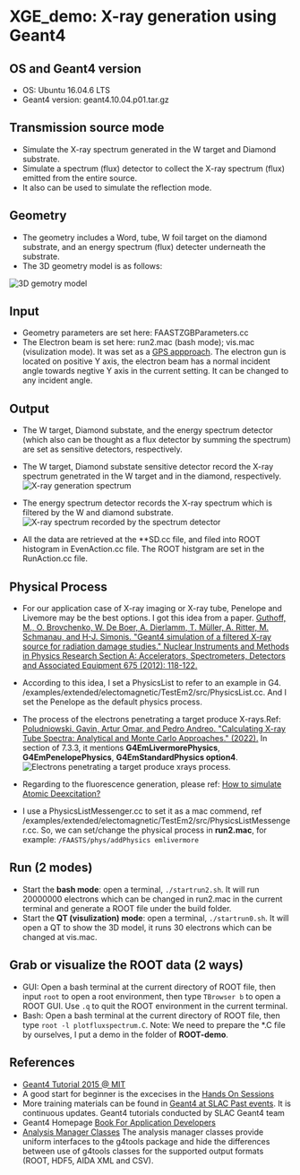 # XGE_demo: X-ray generation using Geant4
## OS and Geant4 version
- OS: Ubuntu 16.04.6 LTS              
- Geant4 version: geant4.10.04.p01.tar.gz
## Transmission source mode
- Simulate the X-ray spectrum generated in the W target and Diamond substrate.
- Simulate a spectrum (flux) detector to collect the X-ray spectrum (flux) emitted from the entire source.
- It also can be used to simulate the reflection mode.

## Geometry
- The geometry includes a Word, tube, W foil target on the diamond substrate, and an energy spectrum (flux) detecter underneath the substrate.
- The 3D geometry model is as follows:

![3D gemotry model](https://user-images.githubusercontent.com/32512895/190873983-db63d48c-65ae-40c2-9778-04a7eac2a030.png)

## Input
- Geometry parameters are set here: FAASTZGBParameters.cc
- The Electron beam is set here: run2.mac (bash mode); vis.mac (visulization mode). It was set as a [GPS appproach](http://hurel.hanyang.ac.kr/Geant4/Geant4_GPS/reat.space.qinetiq.com/gps/examples/examples.html). The electron gun is located on positive Y axis, the electron beam has a normal incident angle towards negtive Y axis in the current setting. It can be changed to any incident angle.

## Output
- The W target, Diamond substate, and the energy spectrum detector (which also can be thought as a flux detector by summing the spectrum) are set as sensitive detectors, respectively.
- The W target, Diamond substate sensitive detector record the X-ray spectrum genetrated in the W target and in the diamond, respectively. 
![X-ray generation spectrum](https://user-images.githubusercontent.com/32512895/191102672-37d3ca08-9fa4-44fb-aca8-a3984efe1eb9.png)


- The energy spectrum detector records the X-ray spectrum which is filtered by the W and diamond substrate.
![X-ray spectrum  recorded by the spectrum detector](https://user-images.githubusercontent.com/32512895/191104805-ab52a702-3fea-4919-843a-f55d607f839e.png)





- All the data are retrieved at the **SD.cc file, and filed into ROOT histogram in EvenAction.cc file. The ROOT histgram are set in the RunAction.cc file.

## Physical Process
- For our application case of X-ray imaging or X-ray tube, Penelope and Livemore may be the best options. I got this idea from a paper. [Guthoff, M., O. Brovchenko, W. De Boer, A. Dierlamm, T. Müller, A. Ritter, M. Schmanau, and H-J. Simonis. "Geant4 simulation of a filtered X-ray source for radiation damage studies." Nuclear Instruments and Methods in Physics Research Section A: Accelerators, Spectrometers, Detectors and Associated Equipment 675 (2012): 118-122.](https://www.sciencedirect.com/science/article/pii/S0168900212000691)
- According to this idea, I set a PhysicsList to refer to an example in G4. /examples/extended/electomagnetic/TestEm2/src/PhysicsList.cc. And I set the Penelope as the default physics process.
- The process of the electrons penetrating a target produce X-rays.Ref: [Poludniowski, Gavin, Artur Omar, and Pedro Andreo. "Calculating X-ray Tube Spectra: Analytical and Monte Carlo Approaches." (2022).](https://books.google.com/books/about/Calculating_X_ray_Tube_Spectra.html?id=wWVhEAAAQBAJ&source=kp_book_description) In section of 7.3.3, it mentions **G4EmLivermorePhysics**, **G4EmPenelopePhysics**, **G4EmStandardPhysics option4**.
![Electrons penetrating a target produce xrays process](https://user-images.githubusercontent.com/32512895/191566835-374bbc63-c0a7-49ee-be18-63304df7ef26.png). 


- Regarding to the fluorescence generation, please ref: [How to simulate Atomic Deexcitation?](https://twiki.cern.ch/twiki/bin/view/Geant4/LoweAtomicDeexcitation)
- I use a PhysicsListMessenger.cc to set it as a mac commend, ref /examples/extended/electomagnetic/TestEm2/src/PhysicsListMessenger.cc. So, we can set/change the physical process in **run2.mac**, for example: `/FAASTS/phys/addPhysics emlivermore` 

## Run (2 modes)
- Start the **bash mode**: open a terminal, `./startrun2.sh`. It will run 20000000 electrons which can be changed in run2.mac in the current terminal and generate a ROOT file under the build folder.
- Start the **QT (visulization) mode**: open a terminal, `./startrun0.sh`. It will open a QT to show the 3D model, it runs 30 electrons which can be changed at vis.mac.

## Grab or visualize the ROOT data (2 ways)
- GUI: Open a bash terminal at the current directory of ROOT file, then input `root` to open a root environment, then type `TBrowser b` to open a ROOT GUI. Use `.q` to quit the ROOT environment in the current terminal.
- Bash: Open a bash terminal at the current directory of ROOT file, then type `root -l plotfluxspectrum.C`. Note: We need to prepare the *.C file by ourselves, I put a demo in the folder of  **ROOT-demo**.

## References
- [Geant4 Tutorial 2015 @ MIT](https://www.slac.stanford.edu/xorg/geant4/MIT2015/MIT2015_Agenda.html) 
- A good start for beginner is the excecises in the [Hands On Sessions](https://indico.slac.stanford.edu/event/148/contributions/222/attachments/227/342/HandsOnIntro.pdf)
- More training materials can be found in [Geant4 at SLAC Past events](https://geant4.slac.stanford.edu/past-events). It is continuous updates. Geant4 tutorials conducted by SLAC Geant4 team
- Geant4 Homepage [Book For Application Developers](https://geant4-userdoc.web.cern.ch/UsersGuides/ForApplicationDeveloper/html/index.html#)
- [Analysis Manager Classes](https://geant4-userdoc.web.cern.ch/UsersGuides/ForApplicationDeveloper/html/Analysis/analysis.html) The analysis manager classes provide uniform interfaces to the g4tools package and hide the differences between use of g4tools classes for the supported output formats (ROOT, HDF5, AIDA XML and CSV).
